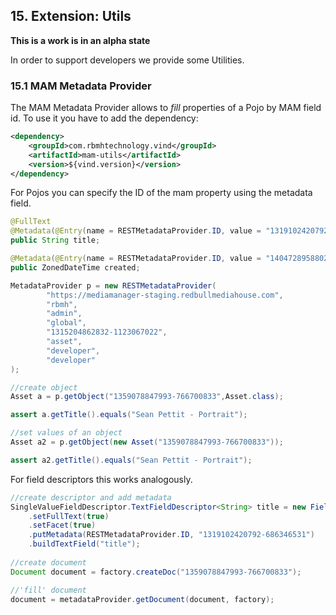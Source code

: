 ## 15. Extension: Utils

**This is a work is in an alpha state**

In order to support developers we provide some Utilities.

### 15.1 MAM Metadata Provider

The MAM Metadata Provider allows to *fill* properties of a Pojo by MAM field id.
To use it you have to add the dependency:
```xml
<dependency>
    <groupId>com.rbmhtechnology.vind</groupId>
    <artifactId>mam-utils</artifactId>
    <version>${vind.version}</version>
</dependency>
```

For Pojos you can specify the ID of the mam property using the metadata field.

```java
@FullText
@Metadata(@Entry(name = RESTMetadataProvider.ID, value = "1319102420792-686346531"))
public String title;

@Metadata(@Entry(name = RESTMetadataProvider.ID, value = "1404728958802-98806344"))
public ZonedDateTime created;
```

```java
MetadataProvider p = new RESTMetadataProvider(
        "https://mediamanager-staging.redbullmediahouse.com",
        "rbmh",
        "admin",
        "global",
        "1315204862832-1123067022",
        "asset",
        "developer",
        "developer"
);

//create object
Asset a = p.getObject("1359078847993-766700833",Asset.class);

assert a.getTitle().equals("Sean Pettit - Portrait");

//set values of an object
Asset a2 = p.getObject(new Asset("1359078847993-766700833"));

assert a2.getTitle().equals("Sean Pettit - Portrait");
```

For field descriptors this works analogously.

```java
//create descriptor and add metadata
SingleValueFieldDescriptor.TextFieldDescriptor<String> title = new FieldDescriptorBuilder()
    .setFullText(true)
    .setFacet(true)
    .putMetadata(RESTMetadataProvider.ID, "1319102420792-686346531")
    .buildTextField("title");
    
//create document
Document document = factory.createDoc("1359078847993-766700833");

//'fill' document
document = metadataProvider.getDocument(document, factory);
```